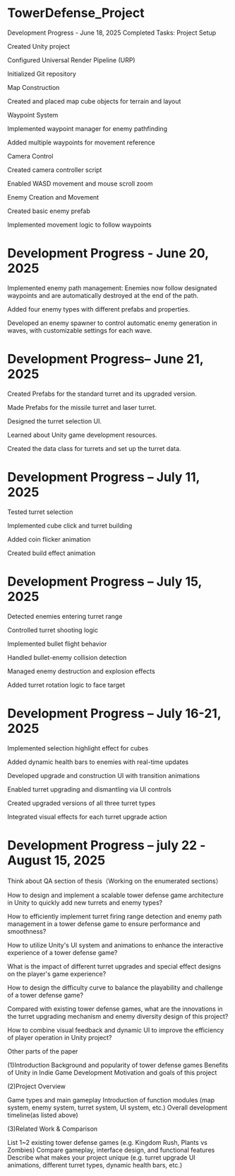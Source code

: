 # TowerDefense_Project
Development Progress - June 18, 2025
Completed Tasks:
Project Setup

Created Unity project

Configured Universal Render Pipeline (URP)

Initialized Git repository

Map Construction

Created and placed map cube objects for terrain and layout

Waypoint System

Implemented waypoint manager for enemy pathfinding

Added multiple waypoints for movement reference

Camera Control

Created camera controller script

Enabled WASD movement and mouse scroll zoom

Enemy Creation and Movement

Created basic enemy prefab

Implemented movement logic to follow waypoints



Development Progress - June 20, 2025
======================================

Implemented enemy path management: Enemies now follow designated waypoints and are automatically destroyed at the end of the path.

Added four enemy types with different prefabs and properties.

Developed an enemy spawner to control automatic enemy generation in waves, with customizable settings for each wave.


Development Progress– June 21, 2025
=======================================
Created Prefabs for the standard turret and its upgraded version.

Made Prefabs for the missile turret and laser turret.

Designed the turret selection UI.

Learned about Unity game development resources.

Created the data class for turrets and set up the turret data.


Development Progress – July 11, 2025
======================================

Tested turret selection

Implemented cube click and turret building

Added coin flicker animation

Created build effect animation

Development Progress – July 15, 2025
=====================================

Detected enemies entering turret range

Controlled turret shooting logic

Implemented bullet flight behavior

Handled bullet-enemy collision detection

Managed enemy destruction and explosion effects

Added turret rotation logic to face target

Development Progress – July 16-21, 2025
=========================================
Implemented selection highlight effect for cubes

Added dynamic health bars to enemies with real-time updates

Developed upgrade and construction UI with transition animations

Enabled turret upgrading and dismantling via UI controls

Created upgraded versions of all three turret types

Integrated visual effects for each turret upgrade action


Development Progress – july 22 -August 15, 2025
========================================
Think about QA section of thesis（Working on the enumerated sections）

How to design and implement a scalable tower defense game architecture in Unity to quickly add new turrets and enemy types?

How to efficiently implement turret firing range detection and enemy path management in a tower defense game to ensure performance and smoothness?

How to utilize Unity's UI system and animations to enhance the interactive experience of a tower defense game?

What is the impact of different turret upgrades and special effect designs on the player's game experience?

How to design the difficulty curve to balance the playability and challenge of a tower defense game?

Compared with existing tower defense games, what are the innovations in the turret upgrading mechanism and enemy diversity design of this project?

How to combine visual feedback and dynamic UI to improve the efficiency of player operation in Unity project?



Other parts of the paper

(1)Introduction
Background and popularity of tower defense games
Benefits of Unity in Indie Game Development
Motivation and goals of this project

(2)Project Overview

Game types and main gameplay
Introduction of function modules (map system, enemy system, turret system, UI system, etc.)
Overall development timeline(as listed above)


(3)Related Work & Comparison

List 1~2 existing tower defense games (e.g. Kingdom Rush, Plants vs Zombies)
Compare gameplay, interface design, and functional features
Describe what makes your project unique (e.g. turret upgrade UI animations, different turret types, dynamic health bars, etc.)








